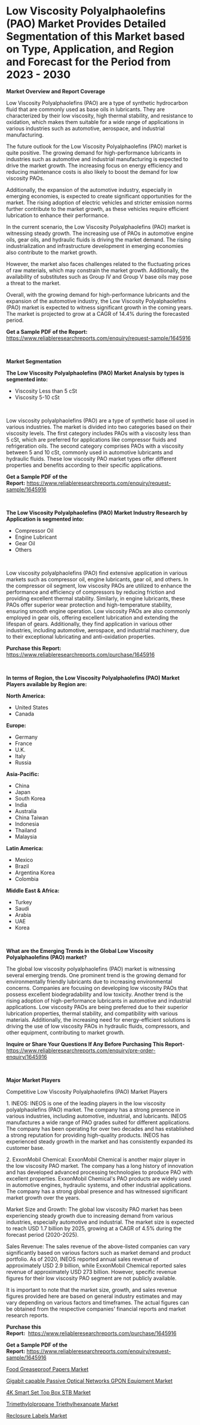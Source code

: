 <p><h1>Low Viscosity Polyalphaolefins (PAO) Market Provides Detailed Segmentation of this Market based on Type, Application, and Region and Forecast for the Period from 2023 - 2030</h1></p><p><strong>Market Overview and Report Coverage</strong></p>
<p><p>Low Viscosity Polyalphaolefins (PAO) are a type of synthetic hydrocarbon fluid that are commonly used as base oils in lubricants. They are characterized by their low viscosity, high thermal stability, and resistance to oxidation, which makes them suitable for a wide range of applications in various industries such as automotive, aerospace, and industrial manufacturing.</p><p>The future outlook for the Low Viscosity Polyalphaolefins (PAO) market is quite positive. The growing demand for high-performance lubricants in industries such as automotive and industrial manufacturing is expected to drive the market growth. The increasing focus on energy efficiency and reducing maintenance costs is also likely to boost the demand for low viscosity PAOs.</p><p>Additionally, the expansion of the automotive industry, especially in emerging economies, is expected to create significant opportunities for the market. The rising adoption of electric vehicles and stricter emission norms further contribute to the market growth, as these vehicles require efficient lubrication to enhance their performance.</p><p>In the current scenario, the Low Viscosity Polyalphaolefins (PAO) market is witnessing steady growth. The increasing use of PAOs in automotive engine oils, gear oils, and hydraulic fluids is driving the market demand. The rising industrialization and infrastructure development in emerging economies also contribute to the market growth.</p><p>However, the market also faces challenges related to the fluctuating prices of raw materials, which may constrain the market growth. Additionally, the availability of substitutes such as Group IV and Group V base oils may pose a threat to the market.</p><p>Overall, with the growing demand for high-performance lubricants and the expansion of the automotive industry, the Low Viscosity Polyalphaolefins (PAO) market is expected to witness significant growth in the coming years. The market is projected to grow at a CAGR of 14.4% during the forecasted period.</p></p>
<p><strong>Get a Sample PDF of the Report:</strong> <a href="https://www.reliableresearchreports.com/enquiry/request-sample/1645916">https://www.reliableresearchreports.com/enquiry/request-sample/1645916</a></p>
<p>&nbsp;</p>
<p><strong>Market Segmentation</strong></p>
<p><strong>The Low Viscosity Polyalphaolefins (PAO) Market Analysis by types is segmented into:</strong></p>
<p><ul><li>Viscosity Less than 5 cSt</li><li>Viscosity 5-10 cSt</li></ul></p>
<p>&nbsp;</p>
<p><p>Low viscosity polyalphaolefins (PAO) are a type of synthetic base oil used in various industries. The market is divided into two categories based on their viscosity levels. The first category includes PAOs with a viscosity less than 5 cSt, which are preferred for applications like compressor fluids and refrigeration oils. The second category comprises PAOs with a viscosity between 5 and 10 cSt, commonly used in automotive lubricants and hydraulic fluids. These low viscosity PAO market types offer different properties and benefits according to their specific applications.</p></p>
<p><strong>Get a Sample PDF of the Report:</strong>&nbsp;<a href="https://www.reliableresearchreports.com/enquiry/request-sample/1645916">https://www.reliableresearchreports.com/enquiry/request-sample/1645916</a></p>
<p>&nbsp;</p>
<p><strong>The Low Viscosity Polyalphaolefins (PAO) Market Industry Research by Application is segmented into:</strong></p>
<p><ul><li>Compressor Oil</li><li>Engine Lubricant</li><li>Gear Oil</li><li>Others</li></ul></p>
<p>&nbsp;</p>
<p><p>Low viscosity polyalphaolefins (PAO) find extensive application in various markets such as compressor oil, engine lubricants, gear oil, and others. In the compressor oil segment, low viscosity PAOs are utilized to enhance the performance and efficiency of compressors by reducing friction and providing excellent thermal stability. Similarly, in engine lubricants, these PAOs offer superior wear protection and high-temperature stability, ensuring smooth engine operation. Low viscosity PAOs are also commonly employed in gear oils, offering excellent lubrication and extending the lifespan of gears. Additionally, they find application in various other industries, including automotive, aerospace, and industrial machinery, due to their exceptional lubricating and anti-oxidation properties.</p></p>
<p><strong>Purchase this Report:</strong>&nbsp; <a href="https://www.reliableresearchreports.com/purchase/1645916">https://www.reliableresearchreports.com/purchase/1645916</a></p>
<p>&nbsp;</p>
<p><strong>In terms of Region, the Low Viscosity Polyalphaolefins (PAO) Market Players available by Region are:</strong></p>
<p>
    <p> <strong> North America: </strong>
        <ul>
            <li>United States</li>
            <li>Canada</li>
        </ul>
        </p> 
    <p> <strong> Europe: </strong>
        <ul>
            <li>Germany</li>
            <li>France</li>
            <li>U.K.</li>
            <li>Italy</li>
            <li>Russia</li>
        </ul>
        </p> 
    <p> <strong> Asia-Pacific: </strong>
        <ul>
            <li>China</li>
            <li>Japan</li>
            <li>South Korea</li>
            <li>India</li>
            <li>Australia</li>
            <li>China Taiwan</li>
            <li>Indonesia</li>
            <li>Thailand</li>
            <li>Malaysia</li>
        </ul>
        </p> 
    <p> <strong> Latin America: </strong>
        <ul>
            <li>Mexico</li>
            <li>Brazil</li>
            <li>Argentina Korea</li>
            <li>Colombia</li>
        </ul>
        </p> 
    <p> <strong> Middle East & Africa: </strong>
        <ul>
            <li>Turkey</li>
            <li>Saudi</li>
            <li>Arabia</li>
            <li>UAE</li>
            <li>Korea</li>
        </ul>
    </p>
    </p>
<p>&nbsp;</p>
<p><strong>What are the Emerging Trends in the Global Low Viscosity Polyalphaolefins (PAO) market?</strong></p>
<p><p>The global low viscosity polyalphaolefins (PAO) market is witnessing several emerging trends. One prominent trend is the growing demand for environmentally friendly lubricants due to increasing environmental concerns. Companies are focusing on developing low viscosity PAOs that possess excellent biodegradability and low toxicity. Another trend is the rising adoption of high-performance lubricants in automotive and industrial applications. Low viscosity PAOs are being preferred due to their superior lubrication properties, thermal stability, and compatibility with various materials. Additionally, the increasing need for energy-efficient solutions is driving the use of low viscosity PAOs in hydraulic fluids, compressors, and other equipment, contributing to market growth.</p></p>
<p><strong>Inquire or Share Your Questions If Any Before Purchasing This Report</strong>- <a href="https://www.reliableresearchreports.com/enquiry/pre-order-enquiry/1645916">https://www.reliableresearchreports.com/enquiry/pre-order-enquiry/1645916</a></p>
<p>&nbsp;</p>
<p><strong>Major Market Players</strong></p>
<p><p>Competitive Low Viscosity Polyalphaolefins (PAO) Market Players</p><p>1. INEOS: INEOS is one of the leading players in the low viscosity polyalphaolefins (PAO) market. The company has a strong presence in various industries, including automotive, industrial, and lubricants. INEOS manufactures a wide range of PAO grades suited for different applications. The company has been operating for over two decades and has established a strong reputation for providing high-quality products. INEOS has experienced steady growth in the market and has consistently expanded its customer base.</p><p>2. ExxonMobil Chemical: ExxonMobil Chemical is another major player in the low viscosity PAO market. The company has a long history of innovation and has developed advanced processing technologies to produce PAO with excellent properties. ExxonMobil Chemical's PAO products are widely used in automotive engines, hydraulic systems, and other industrial applications. The company has a strong global presence and has witnessed significant market growth over the years.</p><p>Market Size and Growth: The global low viscosity PAO market has been experiencing steady growth due to increasing demand from various industries, especially automotive and industrial. The market size is expected to reach USD 1.7 billion by 2025, growing at a CAGR of 4.5% during the forecast period (2020-2025).</p><p>Sales Revenue: The sales revenue of the above-listed companies can vary significantly based on various factors such as market demand and product portfolio. As of 2020, INEOS reported annual sales revenue of approximately USD 2.9 billion, while ExxonMobil Chemical reported sales revenue of approximately USD 273 billion. However, specific revenue figures for their low viscosity PAO segment are not publicly available.</p><p>It is important to note that the market size, growth, and sales revenue figures provided here are based on general industry estimates and may vary depending on various factors and timeframes. The actual figures can be obtained from the respective companies' financial reports and market research reports.</p></p>
<p><strong>Purchase this Report:</strong>&nbsp;&nbsp;<a href="https://www.reliableresearchreports.com/purchase/1645916">https://www.reliableresearchreports.com/purchase/1645916</a></p>
<p></p>
<p><strong>Get a Sample PDF of the Report:</strong>&nbsp;<a href="https://www.reliableresearchreports.com/enquiry/request-sample/1645916">https://www.reliableresearchreports.com/enquiry/request-sample/1645916</a></p>
<p><p><a href="https://medium.com/@lacyquitzon/food-greaseproof-papers-market-competitive-analysis-market-trends-and-forecast-to-2030-7ab5f82fd7b9">Food Greaseproof Papers Market</a></p><p><a href="https://medium.com/@leliajewess/gigabit-capable-passive-optical-networks-gpon-equipment-market-furnishes-information-on-market-ea99fa372c5b">Gigabit capable Passive Optical Networks GPON Equipment Market</a></p><p><a href="https://medium.com/@nelsonhauck/4k-smart-set-top-box-stb-market-exploring-market-share-market-trends-and-future-growth-d47936c207a8">4K Smart Set Top Box STB Market</a></p><p><a href="https://medium.com/@kabirkhanrp23/trimethylolpropane-triethylhexanoate-market-the-key-to-successful-business-strategy-forecast-till-40266b6544d6">Trimethylolpropane Triethylhexanoate Market</a></p><p><a href="https://medium.com/@aniket.reportprime23/reclosure-labels-market-research-report-its-history-and-forecast-2023-to-2030-aa14126e1fc2">Reclosure Labels Market</a></p></p>
